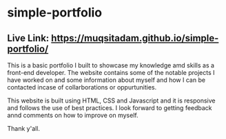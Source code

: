 # simple-portfolio

## Live Link: https://muqsitadam.github.io/simple-portfolio/

This is a basic portfolio I built to showcase my knowledge amd skills as a front-end developer. The website contains some of the notable projects I have worked on and some information about myself and how I can be contacted incase of collarborations or oppurtunities.

This website is built using HTML, CSS and Javascript and it is responsive and follows the use of best practices. I look forward to getting feedback annd comments on how to improve on myself.

Thank y'all.
